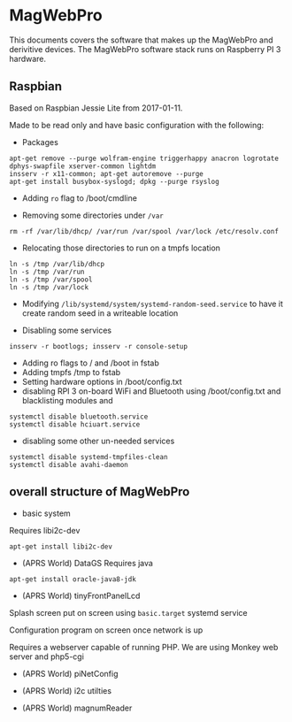 # MagWebPro

This documents covers the software that makes up the MagWebPro and derivitive devices. The MagWebPro software stack runs on Raspberry PI 3 hardware.

## Raspbian

Based on Raspbian Jessie Lite from 2017-01-11.

Made to be read only and have basic configuration with the following:

* Packages
```
apt-get remove --purge wolfram-engine triggerhappy anacron logrotate dphys-swapfile xserver-common lightdm
insserv -r x11-common; apt-get autoremove --purge
apt-get install busybox-syslogd; dpkg --purge rsyslog

```

* Adding `ro` flag to /boot/cmdline

* Removing some directories under `/var`
```
rm -rf /var/lib/dhcp/ /var/run /var/spool /var/lock /etc/resolv.conf
```

* Relocating those directories to run on a tmpfs location
```
ln -s /tmp /var/lib/dhcp
ln -s /tmp /var/run
ln -s /tmp /var/spool
ln -s /tmp /var/lock
```
* Modifying `/lib/systemd/system/systemd-random-seed.service` to have it create random seed in a writeable location

* Disabling some services
```
insserv -r bootlogs; insserv -r console-setup
```

* Adding ro flags to / and /boot in fstab
* Adding tmpfs /tmp to fstab
* Setting hardware options in /boot/config.txt
* disabling RPI 3 on-board WiFi and Bluetooth using /boot/config.txt and blacklisting modules and
```
systemctl disable bluetooth.service
systemctl disable hciuart.service
```
* disabling some other un-needed services
```
systemctl disable systemd-tmpfiles-clean
systemctl disable avahi-daemon

```


## overall structure of MagWebPro

* basic system

Requires libi2c-dev
```
apt-get install libi2c-dev
```

* (APRS World) DataGS
Requires java
```
apt-get install oracle-java8-jdk
```

* (APRS World) tinyFrontPanelLcd

Splash screen put on screen using `basic.target` systemd service 

Configuration program on screen once network is up

Requires a webserver capable of running PHP. We are using Monkey web server and php5-cgi

* (APRS World) piNetConfig

* (APRS World) i2c utilties

* (APRS World) magnumReader
